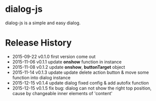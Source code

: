 # dialog-js
dialog-js is a simple and easy dialog.

# Release History
* 2015-09-22 v0.1.0 first version come out
* 2015-11-06 v0.1.1 update **onshow** function in instance
* 2015-11-08 v0.1.2 update **onshow**, **buttonTarget** object
* 2015-11-14 v0.1.3 update update delete action button & move some function into dialog instance
* 2015-12-15 v0.1.4 update dialog fixed config & add autofix function 
* 2015-12-15 v0.1.5 fix bug: dialog can not show the right top position, cause by changeable inner elements of 'content'